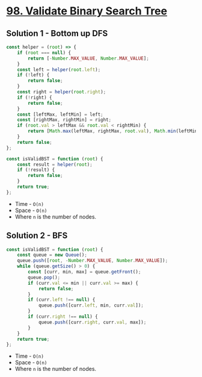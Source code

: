 # [98. Validate Binary Search Tree](https://leetcode.com/problems/validate-binary-search-tree/)

## Solution 1 - Bottom up DFS

```js
const helper = (root) => {
    if (root === null) {
        return [-Number.MAX_VALUE, Number.MAX_VALUE];
    }
    const left = helper(root.left);
    if (!left) {
        return false;
    }
    const right = helper(root.right);
    if (!right) {
        return false;
    }
    const [leftMax, leftMin] = left;
    const [rightMax, rightMin] = right;
    if (root.val > leftMax && root.val < rightMin) {
        return [Math.max(leftMax, rightMax, root.val), Math.min(leftMin, rightMin, root.val)];
    }
    return false;
};

const isValidBST = function (root) {
    const result = helper(root);
    if (!result) {
        return false;
    }
    return true;
};
```

-   Time - `O(n)`
-   Space - `O(n)`
-   Where `n` is the number of nodes.

## Solution 2 - BFS

```js
const isValidBST = function (root) {
    const queue = new Queue();
    queue.push([root, -Number.MAX_VALUE, Number.MAX_VALUE]);
    while (queue.getSize() > 0) {
        const [curr, min, max] = queue.getFront();
        queue.pop();
        if (curr.val <= min || curr.val >= max) {
            return false;
        }
        if (curr.left !== null) {
            queue.push([curr.left, min, curr.val]);
        }
        if (curr.right !== null) {
            queue.push([curr.right, curr.val, max]);
        }
    }
    return true;
};
```

-   Time - `O(n)`
-   Space - `O(n)`
-   Where `n` is the number of nodes.
